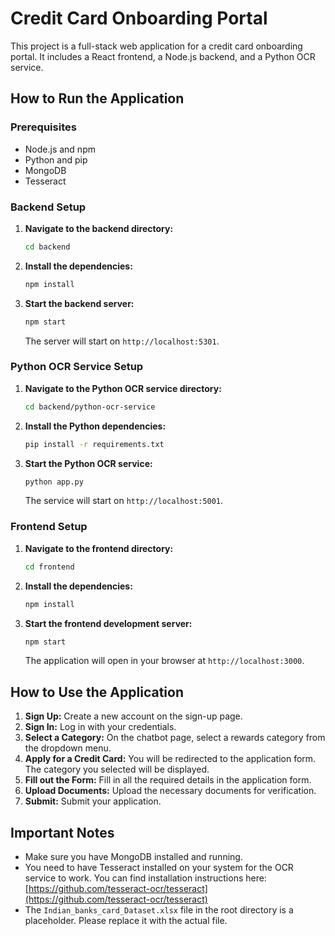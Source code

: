 
# Credit Card Onboarding Portal

This project is a full-stack web application for a credit card onboarding portal. It includes a React frontend, a Node.js backend, and a Python OCR service.

## How to Run the Application

### Prerequisites

- Node.js and npm
- Python and pip
- MongoDB
- Tesseract

### Backend Setup

1.  **Navigate to the backend directory:**
    ```bash
    cd backend
    ```

2.  **Install the dependencies:**
    ```bash
    npm install
    ```

3.  **Start the backend server:**
    ```bash
    npm start
    ```
    The server will start on `http://localhost:5301`.

### Python OCR Service Setup

1.  **Navigate to the Python OCR service directory:**
    ```bash
    cd backend/python-ocr-service
    ```

2.  **Install the Python dependencies:**
    ```bash
    pip install -r requirements.txt
    ```

3.  **Start the Python OCR service:**
    ```bash
    python app.py
    ```
    The service will start on `http://localhost:5001`.

### Frontend Setup

1.  **Navigate to the frontend directory:**
    ```bash
    cd frontend
    ```

2.  **Install the dependencies:**
    ```bash
    npm install
    ```

3.  **Start the frontend development server:**
    ```bash
    npm start
    ```
    The application will open in your browser at `http://localhost:3000`.

## How to Use the Application

1.  **Sign Up:** Create a new account on the sign-up page.
2.  **Sign In:** Log in with your credentials.
3.  **Select a Category:** On the chatbot page, select a rewards category from the dropdown menu.
4.  **Apply for a Credit Card:** You will be redirected to the application form. The category you selected will be displayed.
5.  **Fill out the Form:** Fill in all the required details in the application form.
6.  **Upload Documents:** Upload the necessary documents for verification.
7.  **Submit:** Submit your application.

## Important Notes

- Make sure you have MongoDB installed and running.
- You need to have Tesseract installed on your system for the OCR service to work. You can find installation instructions here: [https://github.com/tesseract-ocr/tesseract](https://github.com/tesseract-ocr/tesseract)
- The `Indian_banks_card_Dataset.xlsx` file in the root directory is a placeholder. Please replace it with the actual file.
